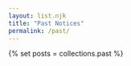 ```yaml
---
layout: list.njk
title: "Past Notices"
permalink: /past/
---
```


{% set posts = collections.past %}


